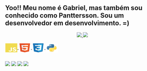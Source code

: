 ## Yoo!! Meu nome é Gabriel, mas também sou conhecido como Panttersson. Sou um desenvolvedor em desenvolvimento. =)

<div align="center">
  <a href="https://github.com/panttersson">
  <img height="180em" src="https://github-readme-stats.vercel.app/api?username=panttersson&show_icons=true&theme=dracula&include_all_commits=true&count_private=true"/>
  <img height="180em" src="https://github-readme-stats.vercel.app/api/top-langs/?username=panttersson&layout=compact&langs_count=7&theme=dracula"/>
</div>
<div style="display: inline_block"><br>
  <img align="center" alt="Panttersson-Js" height="30" width="40" src="https://raw.githubusercontent.com/devicons/devicon/master/icons/javascript/javascript-plain.svg">
  <img align="center" alt="Panttersson-HTML" height="30" width="40" src="https://raw.githubusercontent.com/devicons/devicon/master/icons/html5/html5-original.svg">
  <img align="center" alt="Panttersson-CSS" height="30" width="40" src="https://raw.githubusercontent.com/devicons/devicon/master/icons/css3/css3-original.svg">
  <img align="center" alt="Panttersson-Python" height="30" width="40" src="https://raw.githubusercontent.com/devicons/devicon/master/icons/python/python-original.svg">
   
</div>

##
 
<div> 
  <a href="https://instagram.com/panttersson" target="_blank"><img src="https://img.shields.io/badge/-Instagram-%23E4405F?style=for-the-badge&logo=instagram&logoColor=white" target="_blank"></a>
 	<a href="https://www.twitch.tv/panttersson" target="_blank"><img src="https://img.shields.io/badge/Twitch-9146FF?style=for-the-badge&logo=twitch&logoColor=white" target="_blank"></a>
  <a href = "mailto:panttersson@gmail.com"><img src="https://img.shields.io/badge/-Gmail-%23333?style=for-the-badge&logo=gmail&logoColor=white" target="_blank"></a>
  <a href="https://www.linkedin.com/in/panttersson/" target="_blank"><img src="https://img.shields.io/badge/-LinkedIn-%230077B5?style=for-the-badge&logo=linkedin&logoColor=white" target="_blank"></a> 
  
